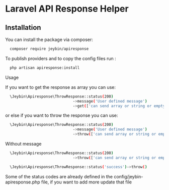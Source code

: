 # Laravel API Response Helper

## Installation


You can install the package via composer:

```bash
  composer require jeybin/apiresponse
```

To publish providers and to copy the config files run :  

```bash
  php artisan apiresponse:install
```
Usage

If you want to get the response as array you can use:

```bash
  \Jeybin\Apiresponse\ThrowResponse::status(200)
                              ->message('User defined message')
                              ->get(['can send array or string or empty'])
```

or else if you want to throw the response you can use:

```bash
  \Jeybin\Apiresponse\ThrowResponse::status(200)
                              ->message('User defined message')
                              ->throw(['can send array or string or empty'])
```

Without message

```bash
  \Jeybin\Apiresponse\ThrowResponse::status(200)
                              ->throw(['can send array or string or empty'])
```


```bash
  \Jeybin\Apiresponse\ThrowResponse::status('success')->throw()
```

Some of the status codes are already defined in the config/jeybin-apiresponse.php file, if you want to add more update that file




    